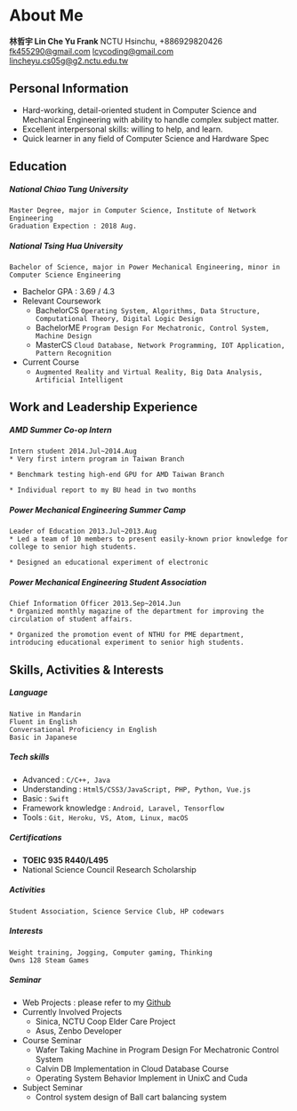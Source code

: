 # About Me
  **林哲宇 Lin Che Yu Frank**
  NCTU Hsinchu, +886929820426
  fk455290@gmail.com
  lcycoding@gmail.com
  lincheyu.cs05g@g2.nctu.edu.tw

## Personal Information
* Hard-working, detail-oriented student in Computer Science and Mechanical Engineering with ability to handle complex subject matter.
* Excellent interpersonal skills: willing to help, and learn.
* Quick learner in any field of Computer Science and Hardware Spec

## Education

##### National Chiao Tung University
    Master Degree, major in Computer Science, Institute of Network Engineering
    Graduation Expection : 2018 Aug.

##### National Tsing Hua University
    Bachelor of Science, major in Power Mechanical Engineering, minor in Computer Science Engineering
* Bachelor GPA : 3.69 / 4.3
* Relevant Coursework
  * BachelorCS `Operating System, Algorithms, Data Structure, Computational Theory, Digital Logic Design`
  * BachelorME `Program Design For Mechatronic, Control System, Machine Design`
  * MasterCS `Cloud Database, Network Programming, IOT Application, Pattern Recognition`
* Current Course
  * `Augmented Reality and Virtual Reality, Big Data Analysis, Artificial Intelligent`

## Work and Leadership Experience

##### AMD Summer Co-op Intern
    Intern student 2014.Jul~2014.Aug
    * Very first intern program in Taiwan Branch

    * Benchmark testing high-end GPU for AMD Taiwan Branch

    * Individual report to my BU head in two months

##### Power Mechanical Engineering Summer Camp
    Leader of Education 2013.Jul~2013.Aug
    * Led a team of 10 members to present easily-known prior knowledge for college to senior high students.

    * Designed an educational experiment of electronic

##### Power Mechanical Engineering Student Association
    Chief Information Officer 2013.Sep~2014.Jun
    * Organized monthly magazine of the department for improving the circulation of student affairs.

    * Organized the promotion event of NTHU for PME department, introducing educational experiment to senior high students.

## Skills, Activities & Interests

##### Language
    Native in Mandarin
    Fluent in English
    Conversational Proficiency in English
    Basic in Japanese

##### Tech skills
* Advanced : `C/C++, Java`
* Understanding : `Html5/CSS3/JavaScript, PHP, Python, Vue.js`
* Basic : `Swift`
* Framework knowledge : `Android, Laravel, Tensorflow`
* Tools : `Git, Heroku, VS, Atom, Linux, macOS`

##### Certifications
* **TOEIC 935 R440/L495**
* National Science Council Research Scholarship

##### Activities
    Student Association, Science Service Club, HP codewars

##### Interests
    Weight training, Jogging, Computer gaming, Thinking
    Owns 128 Steam Games

##### Seminar
* Web Projects : please refer to my [Github](https://github.com/lcycoding)
* Currently Involved Projects
  * Sinica, NCTU Coop Elder Care Project
  * Asus, Zenbo Developer
* Course Seminar
  * Wafer Taking Machine in Program Design For Mechatronic Control System
  * Calvin DB Implementation in Cloud Database Course
  * Operating System Behavior Implement in UnixC and Cuda
* Subject Seminar
  * Control system design of Ball cart balancing system
